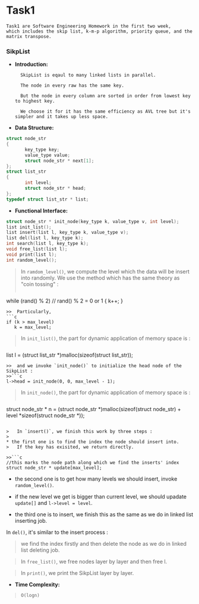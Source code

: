 # Task1 #

    Task1 are Software Engineering Homework in the first two week, 
    which includes the skip list, k-m-p algorithm, priority queue, and the matrix transpose.
    
### SikpList ###
* **Introduction:**
    
		SkipList is eqaul to many linked lists in parallel. 
		
		The node in every raw has the same key. 
		
		But the node in every column are sorted in order from lowest key to highest key.

		We choose it for it has the same efficiency as AVL tree but it's simpler and it takes up less space.

* **Data Structure:**

 ```c
struct node_str
{
		key_type key;  
		value_type value;  
		struct node_str * next[1];	
};
struct list_str
{
		int level;     
		struct node_str * head;
};
typedef struct list_str * list;
 ```
	
	
* **Functional Interface:**

 ```c
struct node_str * init_node(key_type k, value_type v, int level);         
list init_list();
list insert(list l, key_type k, value_type v);
list del(list l, key_type k);
int search(list l, key_type k);
void free_list(list l);
void print(list l);
int random_level();      
```

>	In `ramdom_level()`, we compute the level which the data will be insert into randomly.
>	We use the method which has the same theory as "coin tossing" :
>>```c
while (rand() % 2)    // rand() % 2 = 0 or 1
{
	k++;
}
 ```
>> 	Particularly,
```c
if (k > max_level)
	k = max_level;
```

>	In `init_list()`, the part for dynamic application of memory space is :
>>```c
list l = (struct list_str *)malloc(sizeof(struct list_str));
```
>>	and we invoke `init_node()` to initialize the head node of the SikpList :
>>```c
l->head = init_node(0, 0, max_level - 1);
```

>	In `init_node()`, the part for dynamic application of memory space is :
>>```c
struct node_str * n = (struct node_str *)malloc(sizeof(struct node_str) + level *sizeof(struct node_str *));
```
    
>	In `insert()`, we finish this work by three steps :
> 	
* the first one is to find the index the node should insert into. 
>	If the key has exisited, we return directly.

>>```c
//this marks the node path along which we find the inserts' index
struct node_str * update[max_level];  
```
> 	
* the second one is to get how many levels we should insert, invoke `random_level()`.
>
* if the new level we get is bigger than current level, we should upadate `update[]` and `l->level = level`.
> 
* the third one is to insert, we finish this as the same as we do in linked list inserting job.

> 
In `del()`, it's similar to the insert process : 
>	we find the index firstly and then delete the node as we do in linked list deleting job.

>	In `free_list()`, we free nodes layer by layer and then free l.

>	In `print()`, we print the SikpList layer by layer.


* **Time Complexity:**

>	`O(logn)`

